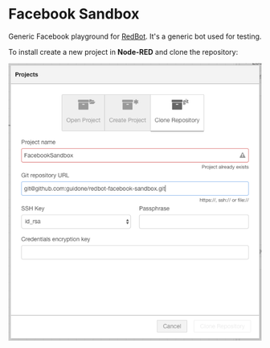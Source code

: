 # Facebook Sandbox

Generic Facebook playground for [RedBot](https://github.com/guidone/node-red-contrib-chatbot). It's a generic bot used for testing.

To install create a new project in **Node-RED** and clone the repository:

![Clone repository](https://github.com/guidone/redbot-facebook-sandbox/blob/master/clone_sandbox.png)

